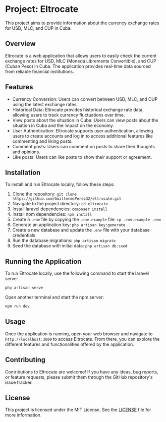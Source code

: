 # Project: Eltrocate

This project aims to provide information about the currency exchange rates for USD, MLC, and CUP in Cuba.

## Overview

Eltrocate is a web application that allows users to easily check the current exchange rates for USD, MLC (Moneda Libremente Convertible), and CUP (Cuban Peso) in Cuba. The application provides real-time data sourced from reliable financial institutions.

## Features

-   Currency Conversion: Users can convert between USD, MLC, and CUP using the latest exchange rates.
-   Historical Data: Eltrocate provides historical exchange rate data, allowing users to track currency fluctuations over time.
-   View posts about the situation in Cuba: Users can view posts about the situation in Cuba and the impact on the economy.
-   User Authentication: Eltrocate supports user authentication, allowing users to create accounts and log in to access additional features like commenting and liking posts.
-   Comment posts: Users can comment on posts to share their thoughts and opinions.
-   Like posts: Users can like posts to show their support or agreement.

## Installation

To install and run Eltrocate locally, follow these steps:

1. Clone the repository: `git clone https://github.com/GuillermoPerez32/eltrocate.git`
2. Navigate to the project directory: `cd eltrocate`
3. Install laravel dependencies: `composer install`
4. Install npm dependencies: `npm install`
5. Create a `.env` file by copying the `.env.example` file: `cp .env.example .env`
6. Generate an application key: `php artisan key:generate`
7. Create a new database and update the `.env` file with your database credentials
8. Run the database migrations: `php artisan migrate`
9. Seed the database with initial data: `php artisan db:seed`

## Running the Application

To run Eltrocate locally, use the following command to start the laravel serve:

```bash
php artisan serve
```

Open another terminal and start the npm server:

```bash
npm run dev
```

## Usage

Once the application is running, open your web browser and navigate to `http://localhost:3000` to access Eltrocate. From there, you can explore the different features and functionalities offered by the application.

## Contributing

Contributions to Eltrocate are welcome! If you have any ideas, bug reports, or feature requests, please submit them through the GitHub repository's issue tracker.

## License

This project is licensed under the MIT License. See the [LICENSE](./LICENSE) file for more information.
